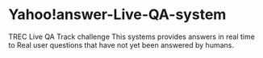 # Yahoo!answer-Live-QA-system
TREC Live QA Track challenge
This systems provides answers in real time to Real user questions that have not yet been answered by humans.
